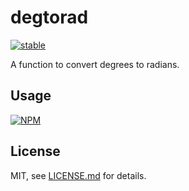 # degtorad

[![stable](http://badges.github.io/stability-badges/dist/stable.svg)](http://github.com/badges/stability-badges)

A function to convert degrees to radians.

## Usage

[![NPM](https://nodei.co/npm/degtorad.png)](https://nodei.co/npm/degtorad/)

## License

MIT, see [LICENSE.md](http://github.com/bunnybones1/degtorad/blob/master/LICENSE.md) for details.
